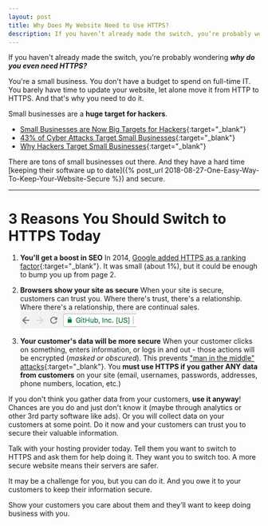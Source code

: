 ```yaml
---
layout: post
title: Why Does My Website Need to Use HTTPS?
description: If you haven’t already made the switch, you’re probably wondering, why does my website need HTTPS? We'll tell you why you're a target and why you need it today.
---
```


If you haven't already made the switch, you’re probably wondering **_why do you even need HTTPS?_**

You're a small business. You don't have a budget to spend on full-time IT. You barely have time to update your website, let alone move it from HTTP to HTTPS.
And that's why you need to do it.

<!--more-->

Small businesses are a __huge target for hackers__.
- [Small Businesses are Now Big Targets for Hackers](https://smallbiztrends.com/2018/08/cybercriminals-target-small-businesses.html){:target="_blank"}
- [43% of Cyber Attacks Target Small Businesses](https://smallbiztrends.com/2016/04/cyber-attacks-target-small-business.html){:target="_blank"}
- [Why Hackers Target Small Businesses](https://www.inc.com/magazine/201312/john-brandon/hackers-target-small-business.html){:target="_blank"}

There are tons of small businesses out there. And they have a hard time [keeping their software up to date]({% post_url 2018-08-27-One-Easy-Way-To-Keep-Your-Website-Secure %}) and secure.

---

# 3 Reasons You Should Switch to HTTPS Today
1. __You'll get a boost in SEO__
In 2014, [Google added HTTPS as a ranking factor](https://webmasters.googleblog.com/2014/08/https-as-ranking-signal.html){:target="_blank"}. It was small (about 1%), but it could be enough to bump you up from page 2.


2. __Browsers show your site as secure__ 
When your site is secure, customers can trust you. Where there's trust, there's a relationship. Where there's a relationship, there are continual sales. ![Screenshot of secure github URL in browser with lock](/images/secure-website.png) 

3. __Your customer's data will be more secure__
When your customer clicks on something, enters information, or logs in and out - those actions will be encrypted (_masked or obscured_). This prevents ["man in the middle" attacks](https://www.makeuseof.com/tag/man-middle-attack-security-jargon-explained/){:target="_blank"}. You __must use HTTPS if you gather ANY data from customers__ on your site (email, usernames, passwords, addresses, phone numbers, location, etc.)

If you don't think you gather data from your customers, __use it anyway__! Chances are you do and just don't know it (maybe through analytics or other 3rd party software like ads). Or you will collect data on your customers at some point. Do it now and your customers can trust you to secure their valuable information.

Talk with your hosting provider today. Tell them you want to switch to HTTPS and ask them for help doing it. They want you to switch too. A more secure website means their servers are safer.

It may be a challenge for you, but you can do it. And you owe it to your customers to keep their information secure. 

Show your customers you care about them and they’ll want to keep doing business with you.

